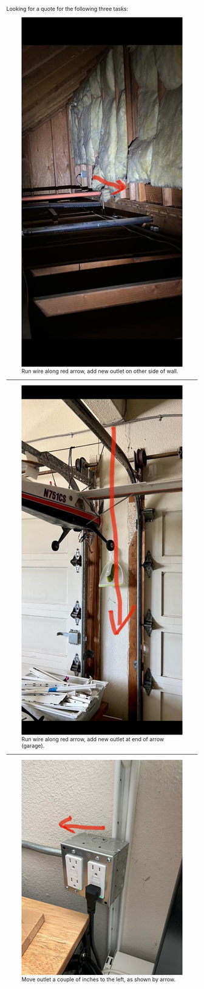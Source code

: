 
Looking for a quote for the following three tasks:

<figure>
    <img src="/one.jpeg"
         alt="">
    <figcaption>Run wire along red arrow, add new outlet on other side of wall.</figcaption>
</figure>

---

<figure>
    <img src="/two.jpeg"
         alt="">
    <figcaption>Run wire along red arrow, add new outlet at end of arrow (garage).</figcaption>
</figure>

---

<figure>
    <img src="/three.jpeg"
         alt="">
    <figcaption>Move outlet a couple of inches to the left, as shown by arrow.</figcaption>
</figure>
